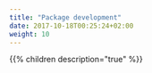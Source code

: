 ```yaml
---
title: "Package development"
date: 2017-10-18T00:25:24+02:00
weight: 10
---
```


{{% children description="true"   %}}
